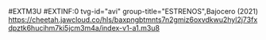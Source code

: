#EXTM3U #EXTINF:0 tvg-id="avi" group-title="ESTRENOS",Bajocero (2021) 
https://cheetah.jawcloud.co/hls/baxpngbtmnts7n2gmiz6oxvdkwu2hyl2j73fxdpztk6hucihm7ki5jcm3m4a/index-v1-a1.m3u8
